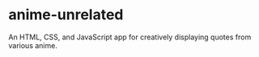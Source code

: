 # anime-unrelated

An HTML, CSS, and JavaScript app for creatively displaying quotes from various anime.

